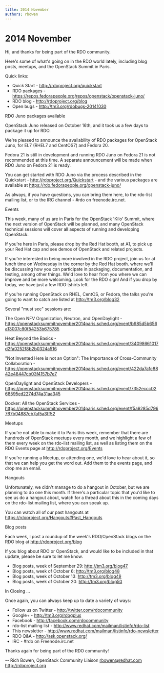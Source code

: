 ```yaml
---
title: 2014 November
authors: rbowen
---
```


# 2014 November

Hi, and thanks for being part of the RDO community.

Here's some of what's going on in the RDO world lately, including blog posts, meetups, and the OpenStack Summit in Paris.

Quick links:

*   Quick Start - <http://rdoproject.org/quickstart>
*   RDO packages - <https://repos.fedorapeople.org/repos/openstack/openstack-juno/>
*   RDO blog - <http://rdoproject.org/blog>
*   Open bugs - <http://tm3.org/rdobugs-20141030>

RDO Juno packages available

OpenStack Juno released on October 16th, and it took us a few days to package it up for RDO.

We're pleased to announce the availability of RDO packages for OpenStack Juno, for EL7 (RHEL7 and CentOS7) and Fedora 20.

Fedora 21 is still in development and running RDO Juno on Fedora 21 is not recommended at this time. A separate announcement will be made when RDO Juno on Fedora 21 is ready.

You can get started with RDO Juno via the process described in the Quickstart - <http://rdoproject.org/Quickstart> - and the various packages are available at <https://rdo.fedorapeople.org/openstack-juno/>

As always, if you have questions, you can bring them here, to the rdo-list mailing list, or to the IRC channel - #rdo on freenode.irc.net.

Events

This week, many of us are in Paris for the OpenStack 'Kilo' Summit, where the next version of OpenStack will be planned, and many OpenStack technical sessions will cover all aspects of running and developing OpenStack.

If you're here in Paris, please drop by the Red Hat booth, at A1, to pick up your Red Hat cap and see demos of OpenStack and related projects.

If you're interested in being more involved in the RDO project, join us for at lunch time on Wednesday in the corner by the Red Hat booth. where we'll be discussing how you can participate in packaging, documentation, and testing, among other things. We'd love to hear from you where we can improve and be more welcoming. Look for the RDO sign! And if you drop by today, we have just a few RDO tshirts left.

If you're running OpenStack on RHEL, CentOS, or Fedora, the talks you're going to want to catch are listed at <http://tm3.org/blog32>

Several "must see" sessions are:

The Open NFV Organization, Neutron, and OpenDaylight - <https://openstacksummitnovember2014paris.sched.org/event/b985d5b656a13007c80f54253b675785>

Heat Beyond the Basics - <https://openstacksummitnovember2014paris.sched.org/event/34098661017d2fa0252f8b2b0324a516>

"Not Invented Here is not an Option": The Importance of Cross-Community Collaboration - <https://openstacksummitnovember2014paris.sched.org/event/422da7a1c8842e48447cb03f4157b7e7>

OpenDaylight and OpenStack Developers - <https://openstacksummitnovember2014paris.sched.org/event/7352eccc0268595ed2274d74a31aa345>

Docker: All the OpenStack Services - <https://openstacksummitnovember2014paris.sched.org/event/f5a9285d796767b04887eb7af5a3ff52>

Meetups

If you're not able to make it to Paris this week, remember that there are hundreds of OpenStack meetups every month, and we highlight a few of them every week on the rdo-list mailing list, as well as listing them on the RDO Events page at <http://rdoproject.org/Events>

If you're running a Meetup, or attending one, we'd love to hear about it, so that we can help you get the word out. Add them to the events page, and drop me an email.

Hangouts

Unfortunately, we didn't manage to do a hangout in October, but we are planning to do one this month. If there's a particular topic that you'd like to see us do a hangout about, watch for a thread about this in the coming days on the rdo-list mailing list, where you can speak up.

You can watch all of our past hangouts at <https://rdoproject.org/Hangouts#Past_Hangouts>

Blog posts

Each week, I post a roundup of the week's RDO/OpenStack blogs on the RDO blog at <http://rdoproject.org/blog>

If you blog about RDO or OpenStack, and would like to be included in that update, please be sure to let me know.

*   Blog posts, week of September 29: <http://tm3.org/blog47>
*   Blog posts, week of October 6: <http://tm3.org/blog48>
*   Blog posts, week of October 13: <http://tm3.org/blog49>
*   Blog posts, week of October 20: <http://tm3.org/blog50>

In Closing ...

Once again, you can always keep up to date a variety of ways:

*   Follow us on Twitter - <http://twitter.com/rdocommunity>
*   Google+ - <http://tm3.org/rdogplus>
*   Facebook - <http://facebook.com/rdocommunity>
*   rdo-list mailing list - <http://www.redhat.com/mailman/listinfo/rdo-list>
*   This newsletter - <http://www.redhat.com/mailman/listinfo/rdo-newsletter>
*   RDO Q&A - <http://ask.openstack.org/>
*   IRC - #rdo on Freenode.irc.net

Thanks again for being part of the RDO community!

-- Rich Bowen, OpenStack Community Liaison rbowen@redhat.com <http://rdoproject.org>
